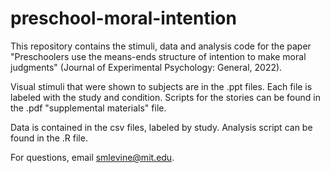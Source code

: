 # preschool-moral-intention

This repository contains the stimuli, data and analysis code for the paper "Preschoolers use the means-ends structure of intention to make moral judgments" (Journal of Experimental Psychology: General, 2022).

Visual stimuli that were shown to subjects are in the .ppt files.  Each file is labeled with the study and condition.  Scripts for the stories can be found in the .pdf "supplemental materials" file.

Data is contained in the csv files, labeled by study.  Analysis script can be found in the .R file.

For questions, email smlevine@mit.edu.
